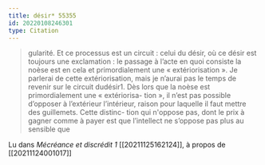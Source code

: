 ```yaml
---
title: désir* 55355
id: 20220108246301
type: Citation
---
```


> gularité. Et ce processus est un circuit : celui du désir, où ce désir est toujours une exclamation : le passage à l’acte en quoi consiste la noèse est en cela et primordialement une « extériorisation ». Je parlerai de cette extériorisation, mais je n’aurai pas le temps de revenir sur le circuit dudésir1. Dès lors que la noèse est primordialement une « extériorisa- tion », il n’est pas possible d’opposer à l’extérieur l’intérieur, raison pour laquelle il faut mettre des guillemets. Cette distinc- tion qui n'oppose pas, dont le prix à gagner comme à payer est que l’intellect ne s’oppose pas plus au sensible que

Lu dans *Mécréance et discrédit 1* [[20211125162124]], à propos de [[20211124001017]]